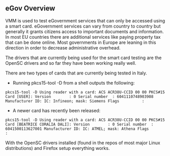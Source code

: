 ## eGov Overview

VMM is used to test eGovernment services that can only be accessed using a smart card. eGovernment services can vary from country to country but generally it grants citizens access to important documents and information. In most EU countries there are additional services like paying property tax that can be done online. Most governments in Europe are leaning in this direction in order to decrease administrative overhead. 

The drivers that are currently being used for the smart card testing are the OpenSC drivers and so far they have been working really well.

There are two types of cards that are currently being tested in Italy. 

* Running pkcs15-tool -D from a shell outputs the following:

`pkcs15-tool -D
Using reader with a card: ACS ACR38U-CCID 00 00
PKCS#15 Card [USER]:
	Version        : 0
	Serial number  : 6041110748903908
	Manufacturer ID: IC: Infineon; mask: Siemens
	Flags          : 
`

* A newer card has recently been released:

`pkcs15-tool -D
Using reader with a card: ACS ACR38U-CCID 00 00
PKCS#15 Card [BEATRICE CORALIA DALI]:
	Version        : 0
	Serial number  : 6041500113627001
	Manufacturer ID: IC: ATMEL; mask: Athena
	Flags          : 
`

With the OpenSC drivers installed (found in the repos of most major Linux distributions) and Firefox setup everything works.
